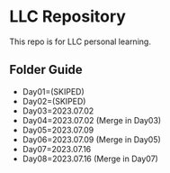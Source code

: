 # LLC Repository

This repo is for LLC personal learning.

## Folder Guide

* Day01=(SKIPED)
* Day02=(SKIPED)
* Day03=2023.07.02
* Day04=2023.07.02 (Merge in Day03)
* Day05=2023.07.09
* Day06=2023.07.09 (Merge in Day05)
* Day07=2023.07.16
* Day08=2023.07.16 (Merge in Day07)
